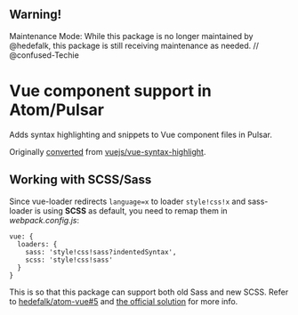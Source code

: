 ## Warning!

Maintenance Mode: While this package is no longer maintained by @hedefalk, this package is still receiving maintenance as needed. // @confused-Techie

# Vue component support in Atom/Pulsar

Adds syntax highlighting and snippets to Vue component files in Pulsar.

Originally [converted](https://pulsar-edit.dev/docs/launch-manual/sections/core-hacking/#converting-from-textmate) from [vuejs/vue-syntax-highlight](https://github.com/vuejs/vue-syntax-highlight/tree/479672799b4162996e3c3c7e09583fb6d98e1e6c).

## Working with SCSS/Sass

Since vue-loader redirects `language=x` to loader `style!css!x` and sass-loader is using **SCSS** as default, you need to remap them in *webpack.config.js*:

```
vue: {
  loaders: {
    sass: 'style!css!sass?indentedSyntax',
    scss: 'style!css!sass'
  }
}
```

This is so that this package can support both old Sass and new SCSS. Refer to [hedefalk/atom-vue#5](https://github.com/hedefalk/atom-vue/issues/5) and [the official solution](https://github.com/vuejs-templates/webpack/blob/45c5ee5531a6f649c21aa2ec05472fb459247927/template/build/utils.js#L37-L38) for more info.
